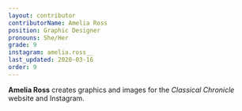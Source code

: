 ```yaml
---
layout: contributor
contributorName: Amelia Ross
position: Graphic Designer
pronouns: She/Her
grade: 9
instagram: amelia.ross__
last_updated: 2020-03-16
order: 9
---
```

**Amelia Ross** creates graphics and images for the *Classical Chronicle* website and Instagram.
